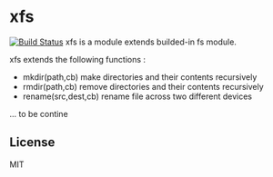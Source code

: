 xfs
======
[![Build Status](https://secure.travis-ci.org/fishbar/xfs.png)](http://travis-ci.org/fishbar/xfs)
xfs is a module extends builded-in fs module.

xfs extends the following functions :

  * mkdir(path,cb) make directories and their contents recursively
  * rmdir(path,cb) remove directories and their contents recursively
  * rename(src,dest,cb) rename file across two different devices

  ... to be contine

## License

  MIT
